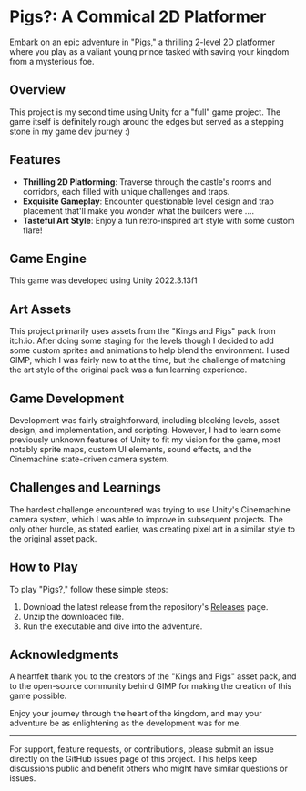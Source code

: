 # Pigs?: A Commical 2D Platformer

Embark on an epic adventure in "Pigs," a thrilling 2-level 2D platformer where you play as a valiant young prince tasked with saving your kingdom from a mysterious foe.

## Overview

This project is my second time using Unity for a "full" game project. The game itself is definitely rough around the edges but served as a stepping stone in my game dev journey :)

## Features

- **Thrilling 2D Platforming**: Traverse through the castle's rooms and corridors, each filled with unique challenges and traps.
- **Exquisite Gameplay**: Encounter questionable level design and trap placement that'll make you wonder what the builders were ....
- **Tasteful Art Style**: Enjoy a fun retro-inspired art style with some custom flare!

## Game Engine

This game was developed using Unity 2022.3.13f1

## Art Assets

This project primarily uses assets from the "Kings and Pigs" pack from itch.io. After doing some staging for the levels though I decided to add some custom sprites and animations to help blend the environment. I used GIMP, which I was fairly new to at the time, but the challenge of matching the art style of the original pack was a fun learning experience.

## Game Development

Development was fairly straightforward, including blocking levels, asset design, and implementation, and scripting. However, I had to learn some previously unknown features of Unity to fit my vision for the game, most notably sprite maps, custom UI elements, sound effects, and the Cinemachine state-driven camera system.

## Challenges and Learnings

The hardest challenge encountered was trying to use Unity's Cinemachine camera system, which I was able to improve in subsequent projects. The only other hurdle, as stated earlier, was creating pixel art in a similar style to the original asset pack.

## How to Play

To play "Pigs?," follow these simple steps:

1. Download the latest release from the repository's [Releases](#) page.
2. Unzip the downloaded file.
3. Run the executable and dive into the adventure.

## Acknowledgments

A heartfelt thank you to the creators of the "Kings and Pigs" asset pack, and to the open-source community behind GIMP for making the creation of this game possible.

Enjoy your journey through the heart of the kingdom, and may your adventure be as enlightening as the development was for me.

---

For support, feature requests, or contributions, please submit an issue directly on the GitHub issues page of this project. This helps keep discussions public and benefit others who might have similar questions or issues.

